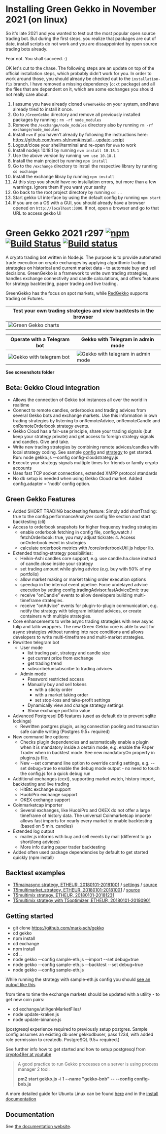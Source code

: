 # Installing Green Gekko in November 2021 (on linux)
So it's late 2021 and you wanted to test out the most popular open source trading bot.
But during the first steps, you realize that packages are out of date, install scripts do not work and you are dissappointed by open source trading bots already.

Fear not. You shall succeed.
:)

OK let's cut to the chase.
The following steps are an update on top of the official installation steps, which probably didn't work for you.
In order to work around those, you should already be checked out to the `installation-fix` branch.
I have removed a missing dependency (`ccxt` package) and all the files that are dependent on it, which are some exchanges you should not really care about.

1. I assume you have already cloned `GreenGekko` on your system, and have already tried to install it once.
2. Go to `/GreenGekko` directory and remove all previously installed packages by running : `rm -rf node_modules`
3. Remove the `/exchange/node_modules` directory also by running `rm -rf exchange/node_modules`
4. Install `nvm` if you haven't already by following the instructions here: https://github.com/nvm-sh/nvm#install--update-script
5. Logout/close your shell/terminal and re-open for `nvm` to work
6. Install nodejs 10.18.1 by running `nvm install 10.18.1`
7. Use the above version by running `nvm use 10.18.1`
8. Install the main project by running `npm install`
9. Go to the `/exchange` directory to install the respective library by running `cd exchange`
10. Install the exchange libray by running `npm install`
11. At this step you should have no installation errors, but more than a few warnings. Ignore them if you want your sanity
12. Go back to the root project directory by running `cd ..`
13. Start gekko UI interface by using the default config by running `npm start`
14. If you are on a OS with a GUI, you should already have a browser opened on `http://localhost:3000`. If not, open a browser and go to that URL to access gekko UI

# Green Gekko 2021 r297 [![npm](https://img.shields.io/npm/dm/gekko.svg)]() [![Build Status](https://travis-ci.org/askmike/gekko.png)](https://travis-ci.org/askmike/gekko) [![Build status](https://ci.appveyor.com/api/projects/status/github/askmike/gekko?branch=stable&svg=true)](https://ci.appveyor.com/project/askmike/gekko)

A crypto trading bot written in Node.js. The purpose is to provide automated trade execution on crypto exchanges by applying algorithmic trading strategies on historical and current market data - to automate buy and sell decisions. GreenGekko is a framework to write own trading strategies, handles exchange connectivity and candle calculations, and offers features for strategy backtesting, paper trading and live trading.

GreenGekko has the focus on spot markets, while [RedGekko](https://github.com/mark-sch/RedGekko) supports trading on Futures.

| Test your own trading strategies and view backtests in the browser |
| ------------------------ |
| ![Green Gekko charts](https://github.com/mark-sch/gekko/raw/develop/screenshots/chart-fullscreen.png) |

| Operate with a Telegram bot | Gekko with Telegram in admin mode |
| ------------------------ | --------------------------------- |
| ![Gekko with telegram bot](https://github.com/mark-sch/gekko/raw/develop/screenshots/telegrambot-crypto-overview.jpg) | ![Gekko with telegram in admin mode](https://github.com/mark-sch/gekko/raw/develop/screenshots/telegrambot-admin-sell.jpg) |

**See screenshots folder**

## Beta: Gekko Cloud integration
- Allows the connection of Gekko bot instances all over the world in realtime
- Connect to remote candles, orderbooks and trading advices from several Gekko bots and exchange markets. Use this information in own trading strategies by listening to onRemoteAdvice, onRemoteCandle and onRemoteOrderbook strategy events.
- Gekko Cloud has a fair-use principle, share your trading signals (but keep your strategy private) and get access to foreign strategy signals and candles. Give and take.
- Write new trading strategies by combining remote advices/candles with local strategy coding. See sample [config](https://raw.githubusercontent.com/mark-sch/gekko/develop/config-cloudstrategy.js) and [strategy](https://raw.githubusercontent.com/mark-sch/gekko/develop/strategies/T5cloudstrat.js) to get started. Run: node gekko.js --config config-cloudstrategy.js
- Execute your strategy signals multiple times for friends or family crypto accounts
- Uses fast TCP socket connections, extended XMPP protocol standards
- No db setup is needed when using Gekko Cloud market. Added config.adapter = 'nodb' config option.

## Green Gekko Features

- Added SHORT TRADING backtesting feature: Simply add shortTrading: true to the config.performanceAnalyzer config file section and start backtesting (cli)
- Access to orderbook snapshots for higher frequency trading strategies
   - enable orderbook fetching in config file, config.watch / fetchOrderbook: true, you may adjust tickrate: 4. Access onOrderbook event in strategies
   - calculate orderbook metrics with /core/orderbookUtil.js helper lib.
- Extended trading-strategy possibilities:
   - Heikin-Ashi candles core support, e.g. use candle.ha.close instead of candle.close inside your strategy
   - set trading amount while giving advice (e.g. buy with 50% of my portfolio)
   - allow market making or market taking order execution options
   - speedup in the internal event pipeline. Force undelayed advice execution by setting config.tradingAdvisor.fastAdviceEmit: true
   - receive "onCandle" events to allow developers building multi-timeframe strategies.
   - receive "onAdvice" events for plugin-to-plugin communication, e.g. notify the strategy with telegram initiated advices, or create containers with multiple strategies.
- Core enhancements to write async trading strategies with new async tulip and talib wrappers. The new Green Gekko core is able to wait for async strategies without running into race conditions and allows developers to write multi-timeframe and multi-market strategies.
- Rewritten telegram bot
  - User mode
    - list trading pair, strategy and candle size
    - get current price from exchange
    - get trading trend
    - subscribe/unsubscribe to trading advices
  - Admin mode
    - Password restricted access
    - Manually buy and sell tokens
       - with a sticky order
       - with a market taking order
       - set stop-loss and take-profit settings
    - Dynamically view and change strategy settings
    - Show exchange portfolio value
- Advanced Postgresql DB features (used as default db to prevent sqlite lockings)
  - Rewritten postgres plugin, using connection pooling and transaction safe candle writing (Postgres 9.5+ required)
- New command line options:
  - Checks plugin dependencies and automatically enable a plugin when it is mandatory inside a certain mode, e.g. enable the Paper Trader when in backtest mode. See new mandatoryOn property in plugins.js file.
  - New --set command line option to override config settings, e.g. --set debug=true to enable the debug mode output - no need to touch the config.js for a quick debug run
- Additional exchanges (ccxt), supporting market watch, history import, backtesting and live trading
  - HitBtc exchange support
  - HuobiPro exchange support
  - OKEX exchange support
- Coinmarketcap importer
  - Several exchanges, like HuobiPro and OKEX do not offer a large timeframe of history data. The universal Coinmarketcap importer allows fast imports for nearly every market to enable backtesting (based on 5 min. candles)
- Extended log output
    - mailer.js informs with buy and sell events by mail (different to go short/long advices)
    - More info during paper trader backtesting
- Added often used package dependencies by default to get started quickly (npm install)

## Backtest examples

- [T5mainasync strategy, ETHEUR, 20180101-20181001](https://git.io/fhMJo) / [settings](https://raw.githubusercontent.com/mark-sch/gekko/develop/sample-eth.js) / [source](https://raw.githubusercontent.com/mark-sch/gekko/develop/strategies/T5mainasync.js)
- [T5multimarket_strategy, ETHEUR, 20180101-20181001](https://git.io/fhMJE) / [source](https://raw.githubusercontent.com/mark-sch/gekko/develop/strategies/T5multimarket.js)
- [T5multimix strategy, ETHEUR, 20180101-20181231](https://git.io/fhMvD)
- [T5multimix strategy with T5optimizer, ETHEUR, 20180101-20190901](https://git.io/Jeqas)

## Getting started

- git clone https://github.com/mark-sch/gekko
- cd gekko
- npm install
- cd exchange
- npm install
- cd ..
- node gekko --config sample-eth.js --import --set debug=true
- node gekko --config sample-eth.js --backtest --set debug=true
- node gekko --config sample-eth.js

While running the strategy with sample-eth.js config you should [see an output like this](https://git.io/Jex0a)

from time to time the exchange markets should be updated with a utility - to get new coin pairs:

- cd exchange/util/genMarketFiles/
- node update-kraken.js
- node update-binance.js

(postgresql experience required to previously setup postgres. Sample config assumes an existing db user gekkodbuser, pass 1234, with added role permission to createdb. PostgreSQL 9.5+ required.)

See further info how to get started and how to setup postgresql from [crypto49er at youtube](https://www.youtube.com/watch?v=vIqe-EPAMeU)

> A good practice to run Gekko processes on a server is using process manager 2 tool:
>
> **pm2 start gekko.js -i 1 --name "gekko-bnb" -- --config config-bnb.js**

A more detailed guide for Ubuntu Linux can be found [here](https://github.com/mark-sch/GreenGekko/blob/develop/docs/installation/installing_gekko_on_ubuntu_linux.md) and in the [install documentation](https://github.com/mark-sch/GreenGekko/tree/develop/docs/installation)

## Documentation

See [the documentation website](https://gekko.wizb.it/docs/introduction/about_gekko.html).

